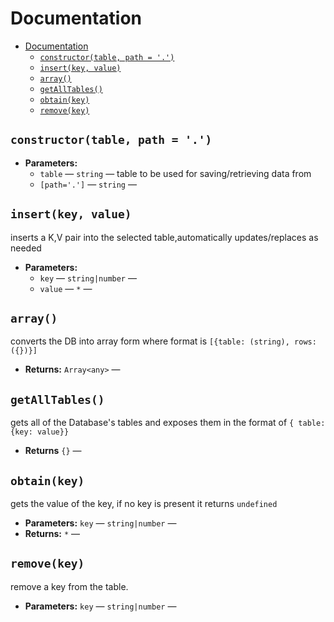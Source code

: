 # Documentation
- [Documentation](#documentation)
  - [`constructor(table, path = '.')`](#constructortable-path)
  - [`insert(key, value)`](#insertkey-value)
  - [`array()`](#array)
  - [`getAllTables()`](#getalltables)
  - [`obtain(key)`](#obtainkey)
  - [`remove(key)`](#removekey)


## `constructor(table, path = '.')`

 * **Parameters:**
   * `table` — `string` — table to be used for saving/retrieving data from
   * `[path='.']` — `string` — 

## `insert(key, value)`

inserts a K,V pair into the selected table,automatically updates/replaces as needed

 * **Parameters:**
   * `key` — `string|number` — 
   * `value` — `*` — 

## `array()`

converts the DB into array form where format is ``[{table: (string), rows: ({})}]``

 * **Returns:** `Array<any>` — 

## `getAllTables()`

  gets all of the Database's tables and exposes them in the format of `{ table:{key: value}}`

  * **Returns** `{}` — 
## `obtain(key)`

gets the value of the key, if no key is present it returns `undefined`

 * **Parameters:** `key` — `string|number` — 
 * **Returns:** `*` — 

## `remove(key)`

remove a key from the table.

 * **Parameters:** `key` — `string|number` — 